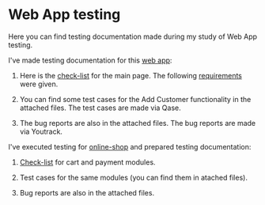 # Web App testing
Here you can find testing documentation made during my study of Web App testing. 

I've made testing documentation for this [web app](https://demo.guru99.com/telecom/index.html):

1. Here is the [check-list](https://docs.google.com/spreadsheets/d/1S1t7zxw7MJd_TFvwMrdYNumSct2IN_6UspmAyU3ZmTw/edit?usp=sharing) for the main page. The following [requirements](https://docs.google.com/spreadsheets/d/17pDHGwkAFIrDY8UlfVdkKrw2lv6KFSYgS0cryyty1Fk/edit#gid=0) were given. 

2. You can find some test cases for the Add Customer functionality in the attached files. The test cases are made via Qase.

3. The bug reports are also in the attached files. The bug reports are made via Youtrack.


I've executed testing for [online-shop](http://demowebshop.tricentis.com/) and prepared testing documentation:

1. [Check-list](https://docs.google.com/spreadsheets/d/1S1t7zxw7MJd_TFvwMrdYNumSct2IN_6UspmAyU3ZmTw/edit?usp=sharing) for cart and payment modules.

2.  Test cases for the same modules (you can find them in atached files).

3.  Bug reports are also in the attached files. 
